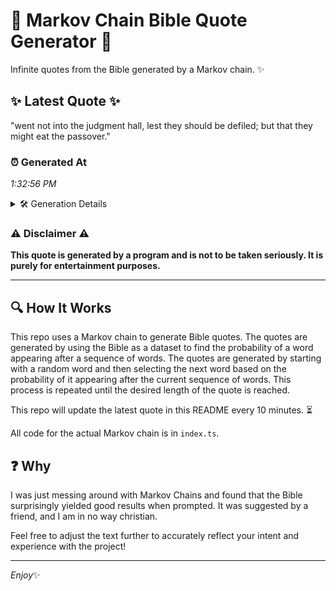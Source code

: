 # 📖 Markov Chain Bible Quote Generator 📖

Infinite quotes from the Bible generated by a Markov chain. ✨

## ✨ Latest Quote ✨
"went not into the judgment hall, lest they should be defiled; but that they might eat the passover."

### ⏰ Generated At
*1:32:56 PM*

<details>
    <summary>🛠️ Generation Details</summary>
    <p>
        <strong>🌱 Seed:</strong> went<br>
        <strong>🔄 Iterations:</strong> 17<br>
        <strong>📜 Context History:</strong><br>[ went ]: not<br>[ went, not ]: into<br>[ went, not, into ]: the<br>[ went, not, into, the ]: judgment<br>[ went, not, into, the, judgment ]: hall,<br>[ went, not, into, the, judgment, hall, ]: lest<br>[ not, into, the, judgment, hall,, lest ]: they<br>[ into, the, judgment, hall,, lest, they ]: should<br>[ the, judgment, hall,, lest, they, should ]: be<br>[ judgment, hall,, lest, they, should, be ]: defiled;<br>[ hall,, lest, they, should, be, defiled; ]: but<br>[ lest, they, should, be, defiled;, but ]: that<br>[ they, should, be, defiled;, but, that ]: they<br>[ should, be, defiled;, but, that, they ]: might<br>[ be, defiled;, but, that, they, might ]: eat<br>[ defiled;, but, that, they, might, eat ]: the<br>[ but, that, they, might, eat, the ]: passover.<br>
    </p>
</details>

### ⚠️ Disclaimer ⚠️
**This quote is generated by a program and is not to be taken seriously. It is purely for entertainment purposes.**

---

## 🔍 How It Works

This repo uses a Markov chain to generate Bible quotes. The quotes are generated by using the Bible as a dataset to find the probability of a word appearing after a sequence of words. The quotes are generated by starting with a random word and then selecting the next word based on the probability of it appearing after the current sequence of words. This process is repeated until the desired length of the quote is reached.

This repo will update the latest quote in this README every 10 minutes. ⏳

All code for the actual Markov chain is in `index.ts`.

## ❓ Why

I was just messing around with Markov Chains and found that the Bible surprisingly yielded good results when prompted. 
It was suggested by a friend, and I am in no way christian.

Feel free to adjust the text further to accurately reflect your intent and experience with the project!

---

*Enjoy*✨
